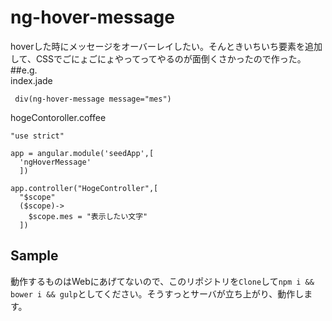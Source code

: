 # ng-hover-message
hoverした時にメッセージをオーバーレイしたい。そんときいちいち要素を追加して、CSSでごにょごにょやってってやるのが面倒くさかったので作った。
##e.g.  
index.jade
```
 div(ng-hover-message message="mes")
```
hogeContoroller.coffee
```
"use strict"

app = angular.module('seedApp',[
  'ngHoverMessage'
  ])

app.controller("HogeController",[
  "$scope"
  ($scope)->
    $scope.mes = "表示したい文字"
  ])
```
## Sample
動作するものはWebにあげてないので、このリポジトリを`Clone`して`npm i && bower i && gulp`としてください。そうすっとサーバが立ち上がり、動作します。
